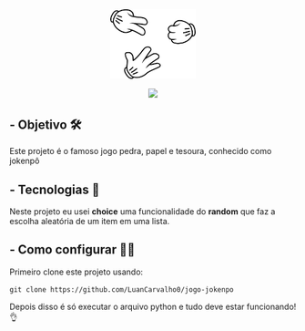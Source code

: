 
<div align="center">
<img width='150' src="./imagens/2.png"/>
</div>
<div align="center">
<p> </p>
<img src="https://img.shields.io/badge/python-3670A0?style=for-the-badge&logo=python&logoColor=white"/>
</div>


##  - Objetivo 🛠️
Este projeto é o famoso jogo pedra, papel e tesoura, conhecido como jokenpô


##  - Tecnologias 🚀️
Neste projeto eu usei **choice** uma funcionalidade do **random** que faz a escolha aleatória de um item em uma lista.

##  - Como configurar 🧑‍💻
Primeiro clone este projeto usando:
```
git clone https://github.com/LuanCarvalho0/jogo-jokenpo
```
Depois disso é só executar o arquivo python e tudo deve estar funcionando! 👌
